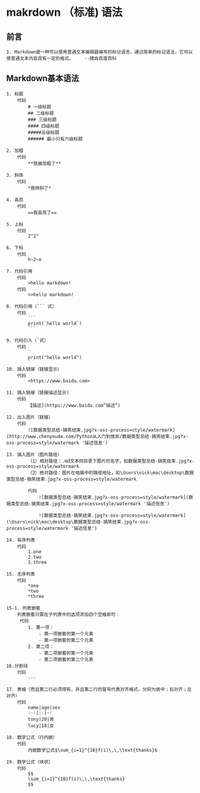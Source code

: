 # makrdown （标准) 语法

## 前言
    1. Markdown是一种可以使用普通文本编辑器编写的标记语言，通过简单的标记语法，它可以使普通文本内容具有一定的格式。    --摘自百度百科
    
## Markdown基本语法
    1. 标题
        代码
            # 一级标题
            ## 二级标题
            ### 三级标题
            #### 四级标题
            #####五级标题
            ###### 最小只有六级标题
            
    2. 加粗
        代码
            **我被加粗了**
    
    3. 斜体
        代码
            *我倾斜了*
      
    4. 高亮
        代码
            ==我高亮了==
            
    5. 上标
        代码
            2^2^
    
    6. 下标
        代码
            h~2~o
            
    7. 代码引用
        代码
            >hello markdown!
        代码
            >>hello markdown!
                     
    8. 代码引用（``` 式）
        代码
            ```
            print(`hello world`)
            ```            
            
    9. 代码引入（`式）
        代码
            `
            print("hello world")
            `
    10. 插入链接（链接显示）
        代码
            <https://www.baidu.com>
            
    11. 插入链接（链接描述显示)
        代码
            【描述](https://www.baidu.com”描述“)
            
    12. 出入图片（链接）
        代码
            ![数据类型总结-搞笑结束.jpg?x-oss-process=style/watermark](http://www.chenyoude.com/Python从入门到放弃/数据类型总结-搞笑结束.jpg?x-oss-process=style/watermark '描述信息')
            
    13. 插入图片（图片路径）
            （1）相对路径：.md文本同目录下图片的名字，如数据类型总结-搞笑结束.jpg?x-oss-process=style/watermark
            （2）绝对路径：图片在电脑中的路径地址，如\Users\nick\mac\desktop\数据类型总结-搞笑结束.jpg?x-oss-process=style/watermark
            
            代码
                ![数据类型总结-搞笑结束.jpg?x-oss-process=style/watermark](数据类型总结-搞笑结束.jpg?x-oss-process=style/watermark '描述信息')
                
                ![数据类型总结-搞笑结束.jpg?x-oss-process=style/watermark](\Users\nick\mac\desktop\数据类型总结-搞笑结束.jpg?x-oss-process=style/watermark '描述信息')
               
    14. 有序列表
        代码
            1.one
            2.two
            3.three
        
    15. 无序列表
        代码
            *one
            *two
            *three
            
    15-1. 列表嵌套
        列表嵌套只需在子列表中的选项添加四个空格即可：
         代码
            1. 第一项：
                - 第一项嵌套的第一个元素
                - 第一项嵌套的第二个元素
            2. 第二项：
                - 第二项嵌套的第一个元素
                - 第二项嵌套的第二个元素         
    16.分割线
        代码
            ---
         
    17. 表格（而且第二行必须得有，并且第二行的冒号代表对齐格式，分别为居中；右对齐；左对齐）
        代码
            name|age|sex
            :-:|:-|-:
            tony|20|男
            lucy|18|女
           
    18. 数学公式（行内嵌）
        代码
            内嵌数学公式$\sum_{i=1}^{10}f(i)\,\,\text{thanks}$
     
    19. 数学公式（块状）
        代码
            $$
            \sum_{i=1}^{10}f(i)\,\,\text{thanks}
            $$
            
            